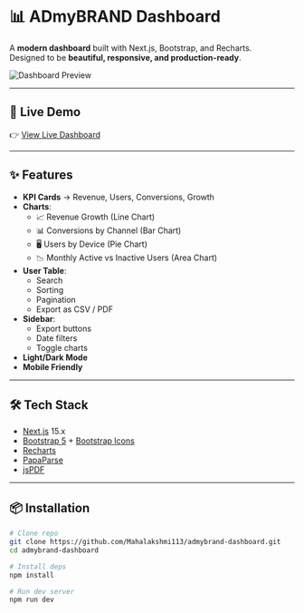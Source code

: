 # 📊 ADmyBRAND Dashboard

A **modern dashboard** built with Next.js, Bootstrap, and Recharts.  
Designed to be **beautiful, responsive, and production-ready**.

![Dashboard Preview](https://drive.google.com/file/d/1Y_YOHlPnqnOxQEhe1tXpEOSUNQt4VbjN/view?usp=drive_link) <!-- replace with actual screenshot -->

---

## 🚀 Live Demo
👉 [View Live Dashboard](https://6890e1954b2c927b889e4d55--playful-entremet-88ba7a.netlify.app/)

---

## ✨ Features
- **KPI Cards** → Revenue, Users, Conversions, Growth
- **Charts**:
  - 📈 Revenue Growth (Line Chart)  
  - 📊 Conversions by Channel (Bar Chart)  
  - 🖥️ Users by Device (Pie Chart)  
  - 📉 Monthly Active vs Inactive Users (Area Chart)  
- **User Table**:
  - Search  
  - Sorting  
  - Pagination  
  - Export as CSV / PDF  
- **Sidebar**:
  - Export buttons  
  - Date filters  
  - Toggle charts  
- **Light/Dark Mode**  
- **Mobile Friendly**

---

## 🛠️ Tech Stack
- [Next.js](https://nextjs.org/) 15.x
- [Bootstrap 5](https://getbootstrap.com/) + [Bootstrap Icons](https://icons.getbootstrap.com/)
- [Recharts](https://recharts.org/)
- [PapaParse](https://www.papaparse.com/)
- [jsPDF](https://github.com/parallax/jsPDF)

---

## 📦 Installation

```bash
# Clone repo
git clone https://github.com/Mahalakshmi113/admybrand-dashboard.git
cd admybrand-dashboard

# Install deps
npm install

# Run dev server
npm run dev


